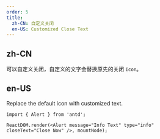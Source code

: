 ```yaml
---
order: 5
title:
  zh-CN: 自定义关闭
  en-US: Customized Close Text
---
```


## zh-CN

可以自定义关闭，自定义的文字会替换原先的关闭 `Icon`。

## en-US

Replace the default icon with customized text.

```tsx
import { Alert } from 'antd';

ReactDOM.render(<Alert message="Info Text" type="info" closeText="Close Now" />, mountNode);
```
